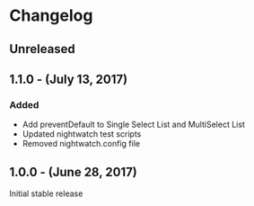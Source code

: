 Changelog
=========

Unreleased
----------

1.1.0 - (July 13, 2017)
------------------
### Added
* Add preventDefault to Single Select List and MultiSelect List
* Updated nightwatch test scripts
* Removed nightwatch.config file

1.0.0 - (June 28, 2017)
------------------
Initial stable release
